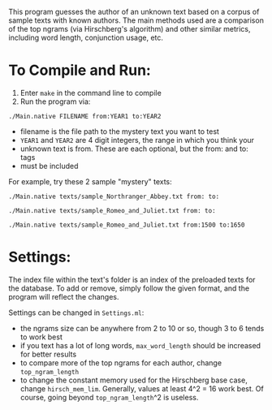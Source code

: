 This program guesses the author of an unknown text based on a corpus of sample texts with known authors. The main methods used are a comparison of the top ngrams (via Hirschberg's algorithm) and other similar metrics, including word length, conjunction usage, etc. 

# To Compile and Run:

1. Enter `make` in the command line to compile
2. Run the program via:

  `./Main.native FILENAME from:YEAR1 to:YEAR2`

- filename is the file path to the mystery text you want to test
- `YEAR1` and `YEAR2` are 4 digit integers, the range in which you think your
- unknown text is from. These are each optional, but the from: and to: tags
- must be included

For example, try these 2 sample "mystery" texts:

`./Main.native texts/sample_Northranger_Abbey.txt from: to:`

`./Main.native texts/sample_Romeo_and_Juliet.txt from: to:`

`./Main.native texts/sample_Romeo_and_Juliet.txt from:1500 to:1650`


# Settings:

The index file within the text's folder is an index of the preloaded texts for the database. To add or remove, simply follow the given format, and the program will reflect the changes.


Settings can be changed in `Settings.ml`:
- the ngrams size can be anywhere from 2 to 10 or so, though
 3 to 6 tends to work best
- if you text has a lot of long words, `max_word_length` should be
 increased for better results
- to compare more of the top ngrams for each author, change `top_ngram_length`
- to change the constant memory used for the Hirschberg base case, change
 `hirsch_mem_lim`. Generally, values at least 4^2 = 16 work best. Of course, 
 going beyond `top_ngram_length`^2 is useless.
